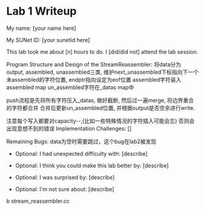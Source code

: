Lab 1 Writeup
=============

My name: [your name here]

My SUNet ID: [your sunetid here]

This lab took me about [n] hours to do. I [did/did not] attend the lab session.

Program Structure and Design of the StreamReassembler:
将data分为output, assembled, unassembled三类, 维护next_unassembled下标指向下一个未assembled的字符位置, endptr指向设定为eof位置
assembled字符装入assembled map
un_assembled字符在_datas map中

push流程是先将所有字符压入_datas, 做好截断, 然后过一遍merge, 将边界重合的字符都合并
合并后更新un_assembled位置, 并根据output是否空余进行write.

注意每个写入都要对capacity--,(比如一些特殊情况的字符插入可能会忘) 否则会出现意想不到的错误
Implementation Challenges:
[]

Remaining Bugs:
data为空时需要跳过，这个bug在lab2被发现

- Optional: I had unexpected difficulty with: [describe]

- Optional: I think you could make this lab better by: [describe]

- Optional: I was surprised by: [describe]

- Optional: I'm not sure about: [describe]

b stream_reassembler.cc
